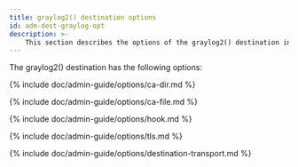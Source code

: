 ```yaml
---
title: graylog2() destination options
id: adm-dest-graylog-opt
description: >-
    This section describes the options of the graylog2() destination in {{ site.product.short_name }}.
---
```


The graylog2() destination has the following options:

{% include doc/admin-guide/options/ca-dir.md %}

{% include doc/admin-guide/options/ca-file.md %}

{% include doc/admin-guide/options/hook.md %}

{% include doc/admin-guide/options/tls.md %}

{% include doc/admin-guide/options/destination-transport.md %}
